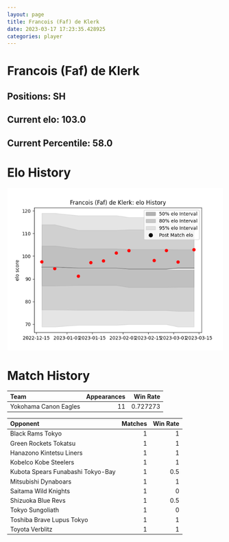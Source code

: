 ```yaml
---  
layout: page  
title: Francois (Faf) de Klerk  
date: 2023-03-17 17:23:35.428925  
categories: player  
---
```

# Francois (Faf) de Klerk

## Positions: SH

## Current elo: 103.0

## Current Percentile: 58.0

# Elo History


![elo history](history_Francois(Faf)deKlerk.png)
# Match History


| Team                  |   Appearances |   Win Rate |
|:----------------------|--------------:|-----------:|
| Yokohama Canon Eagles |            11 |   0.727273 |

| Opponent                          |   Matches |   Win Rate |
|:----------------------------------|----------:|-----------:|
| Black Rams Tokyo                  |         1 |        1   |
| Green Rockets Tokatsu             |         1 |        1   |
| Hanazono Kintetsu Liners          |         1 |        1   |
| Kobelco Kobe Steelers             |         1 |        1   |
| Kubota Spears Funabashi Tokyo-Bay |         1 |        0.5 |
| Mitsubishi Dynaboars              |         1 |        1   |
| Saitama Wild Knights              |         1 |        0   |
| Shizuoka Blue Revs                |         1 |        0.5 |
| Tokyo Sungoliath                  |         1 |        0   |
| Toshiba Brave Lupus Tokyo         |         1 |        1   |
| Toyota Verblitz                   |         1 |        1   |